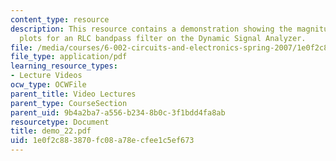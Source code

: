 ```yaml
---
content_type: resource
description: This resource contains a demonstration showing the magnitude and phase
  plots for an RLC bandpass filter on the Dynamic Signal Analyzer.
file: /media/courses/6-002-circuits-and-electronics-spring-2007/1e0f2c883870fc08a78ecfee1c5ef673_demo_22.pdf
file_type: application/pdf
learning_resource_types:
- Lecture Videos
ocw_type: OCWFile
parent_title: Video Lectures
parent_type: CourseSection
parent_uid: 9b4a2ba7-a556-b234-8b0c-3f1bdd4fa8ab
resourcetype: Document
title: demo_22.pdf
uid: 1e0f2c88-3870-fc08-a78e-cfee1c5ef673
---
```

